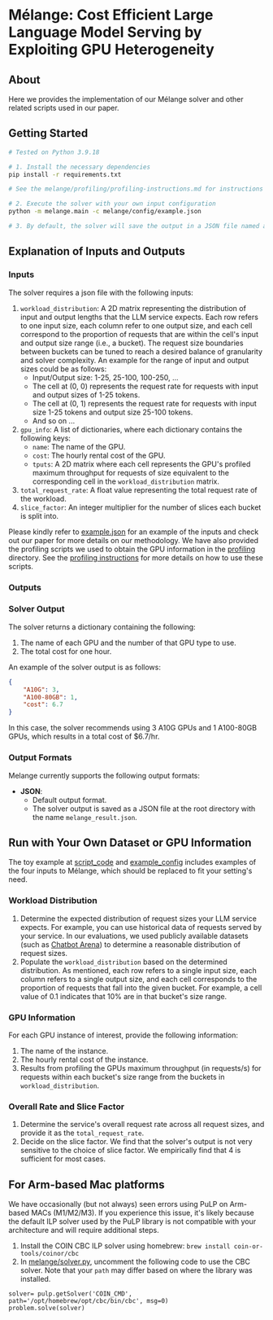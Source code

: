 # Mélange: Cost Efficient Large Language Model Serving by Exploiting GPU Heterogeneity

## About
Here we provides the implementation of our Mélange solver and other related scripts used in our paper.

## Getting Started
```bash
# Tested on Python 3.9.18

# 1. Install the necessary dependencies
pip install -r requirements.txt

# See the melange/profiling/profiling-instructions.md for instructions on how to obtain the GPU information needed as the solver's input.

# 2. Execute the solver with your own input configuration
python -m melange.main -c melange/config/example.json

# 3. By default, the solver will save the output in a JSON file named as "melange_result.json" at the root directory
```


## Explanation of Inputs and Outputs
### Inputs
The solver requires a json file with the following inputs:
1. `workload_distribution`: A 2D matrix representing the distribution of input and output lengths that the LLM service expects. Each row refers to one input size, each column refer to one output size, and each cell correspond to the proportion of requests that are within the cell's input and output size range (i.e., a bucket). The request size boundaries between buckets can be tuned to reach a desired balance of granularity and solver complexity. An example for the range of input and output sizes could be as follows:
    - Input/Output size: 1-25, 25-100, 100-250, ...
    - The cell at (0, 0) represents the request rate for requests with input and output sizes of 1-25 tokens.
    - The cell at (0, 1) represents the request rate for requests with input size 1-25 tokens and output size 25-100 tokens.
    - And so on ...
2. `gpu_info`: A list of dictionaries, where each dictionary contains the following keys:
    - `name`: The name of the GPU.
    - `cost`: The hourly rental cost of the GPU.
    - `tputs`: A 2D matrix where each cell represents the GPU's profiled maximum throughput for requests of size equivalent to the corresponding cell in the `workload_distribution` matrix.
3. `total_request_rate`: A float value representing the total request rate of the workload.
4. `slice_factor`: An integer multiplier for the number of slices each bucket is split into.

Please kindly refer to [example.json](melange/config/example.json) for an example of the inputs and check out our paper for more details on our methodology. We have also provided the profiling scripts we used to obtain the GPU information in the [profiling](melange/profiling) directory. See the [profiling instructions](melange/profiling/profiling-instructions.md) for more details on how to use these scripts.

### Outputs
### Solver Output
The solver returns a dictionary containing the following:
1. The name of each GPU and the number of that GPU type to use.
2. The total cost for one hour.

An example of the solver output is as follows:
```json
{
    "A10G": 3,
    "A100-80GB": 1,
    "cost": 6.7
}
```
In this case, the solver recommends using 3 A10G GPUs and 1 A100-80GB GPUs, which results in a total cost of $6.7/hr.

### Output Formats
Melange currently supports the following output formats:
* **JSON**:
  * Default output format.
  * The solver output is saved as a JSON file at the root directory with the name `melange_result.json`.

## Run with Your Own Dataset or GPU Information
The toy example at [script_code](melange/main.py) and [example_config](melange/config/example.json) includes examples of the four inputs to Mélange, which should be replaced to fit your setting's need.

### Workload Distribution
   1. Determine the expected distribution of request sizes your LLM service expects. For example, you can use historical data of requests served by your service. In our evaluations, we used publicly available datasets (such as [Chatbot Arena](https://huggingface.co/datasets/lmsys/lmsys-chat-1m)) to determine a reasonable distribution of request sizes.
   2. Populate the `workload_distribution` based on the determined distribution. As mentioned, each row refers to a single input size, each column refers to a single output size, and each cell corresponds to the proportion of requests that fall into the given bucket. For example, a cell value of 0.1 indicates that 10% are in that bucket's size range.

### GPU Information
For each GPU instance of interest, provide the following information:
   1. The name of the instance.
   2. The hourly rental cost of the instance.
   3. Results from profiling the GPUs maximum throughput (in requests/s) for requests within each bucket's size range from the buckets in `workload_distribution`.

### Overall Rate and Slice Factor
 1. Determine the service's overall request rate across all request sizes, and provide it as the `total_request_rate`.
 2. Decide on the slice factor. We find that the solver's output is not very sensitive to the choice of slice factor. We empirically find that 4 is sufficient for most cases.

## For Arm-based Mac platforms
We have occasionally (but not always) seen errors using PuLP on Arm-based MACs (M1/M2/M3). If you experience this issue, it's likely because the default ILP solver used by the PuLP library is not compatible with your architecture and will require additional steps.
1. Install the COIN CBC ILP solver using homebrew: `brew install coin-or-tools/coinor/cbc`
2. In [melange/solver.py](melange/solver.py), uncomment the following code to use the CBC solver. Note that your `path` may differ based on where the library was installed.
```
solver= pulp.getSolver('COIN_CMD', path='/opt/homebrew/opt/cbc/bin/cbc', msg=0)
problem.solve(solver)
```
